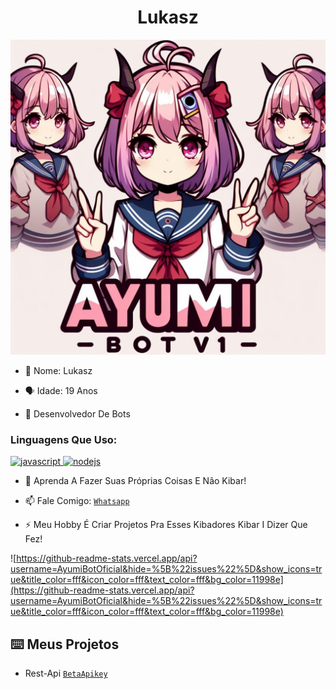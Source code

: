 <h1 align="center">Lukasz</h1>
<p align="center">
<img src="https://raw.githubusercontent.com/AyumiBotOficial/links-img/main/Upload-18085.jpg" />
</p>

<p align="center">

- 👼 Nome: Lukasz

- 🗣️ Idade: 19 Anos

- 🔭 Desenvolvedor De Bots

</p>


<h3 align="left">Linguagens Que Uso:</h3>

<p align="left"> <a href="https://betaapikey.herokuapp.com" target="_blank"> <img src="https://img.shields.io/badge/-JavaScript-black?style=flat-square&logo=javascript" alt="javascript" width="55" height="55"/> </a> <a href="https://nodejs.org" target="_blank"> <img src="https://img.shields.io/badge/-Node.js-black?style=flat-square&logo=Node.js" alt="nodejs" width="55" height="55"/> </a> </p>

- 🤝 Aprenda A Fazer Suas Próprias Coisas E Não Kibar!

- 📫 Fale Comigo: [`Whatsapp`](https://wa.me/556196697514?text=Olá)

- ⚡ Meu Hobby É Criar Projetos Pra Esses Kibadores Kibar I Dizer Que Fez!

![https://github-readme-stats.vercel.app/api?username=AyumiBotOficial&hide=%5B%22issues%22%5D&show_icons=true&title_color=fff&icon_color=fff&text_color=fff&bg_color=11998e](https://github-readme-stats.vercel.app/api?username=AyumiBotOficial&hide=%5B%22issues%22%5D&show_icons=true&title_color=fff&icon_color=fff&text_color=fff&bg_color=11998e)

## ⌨️ Meus Projetos
* Rest-Api [`BetaApikey`](http://br1.bronxyshost.com:4179)
